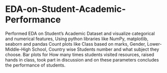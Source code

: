 # EDA-on-Student-Academic-Performance
Performed EDA on Student’s Academic Dataset and visualize categorical and numerical features, Using python libraries like NumPy, matplotlib, seaborn and pandas Count plots like Class based on marks, Gender, Lower-Middle-High School, Country wise Students number and what subject they choose. Bar plots for How many times students visited resources, raised hands in class, took part in discussion and on these parameters concludes the performance of students.
